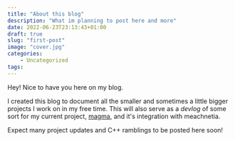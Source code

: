 ```yaml
---
title: "About this blog"
description: "What im planning to post here and more"
date: 2022-06-23T23:13:43+01:00
draft: true
slug: "first-post"
image: "cover.jpg"
categories:
    - Uncategorized
tags:
---
```


Hey! Nice to have you here on my blog.

I created this blog to document all the smaller and sometimes a little bigger projects I work on in my free time.
This will also serve as a *devlog* of some sort for my current project, [magma](https://github.com/RedNicStone/magma), and it's integration with meachnetia.

Expect many project updates and C++ ramblings to be posted here soon!